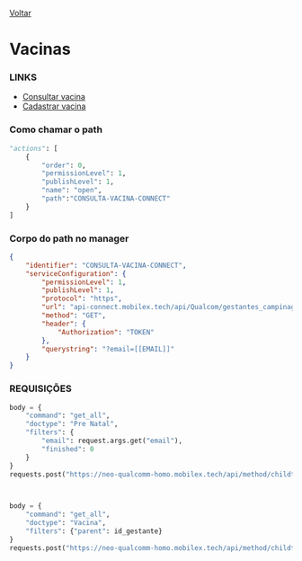 [Voltar](../meuprenatal.md)
# Vacinas
### LINKS
- [Consultar vacina](./consultavacina.md)
- [Cadastrar vacina](./cadastrarvacina.md)

### Como chamar o path
~~~ python
"actions": [
    {
        "order": 0,
        "permissionLevel": 1,
        "publishLevel": 1,
        "name": "open",
        "path":"CONSULTA-VACINA-CONNECT"
    }
]
~~~

### Corpo do path no manager
``` json
{
    "identifier": "CONSULTA-VACINA-CONNECT",
    "serviceConfiguration": {
        "permissionLevel": 1,
        "publishLevel": 1,
        "protocol": "https",
        "url": "api-connect.mobilex.tech/api/Qualcom/gestantes_campinagrande_SANDBOX/gestantes/consultaVacina/response",
        "method": "GET",
        "header": {
            "Authorization": "TOKEN"
        },
        "querystring": "?email=[[EMAIL]]"
    }
}
```

### REQUISIÇÕES
~~~ python
body = {
    "command": "get_all",
    "doctype": "Pre Natal",
    "filters": {
        "email": request.args.get("email"),
        "finished": 0
    }
}
requests.post("https://neo-qualcomm-homo.mobilex.tech/api/method/childtableapi", json=body, headers=headers)



body = {
    "command": "get_all",
    "doctype": "Vacina",
    "filters": {"parent": id_gestante}
}
requests.post("https://neo-qualcomm-homo.mobilex.tech/api/method/childtableapi", json=body, headers=headers)
~~~
